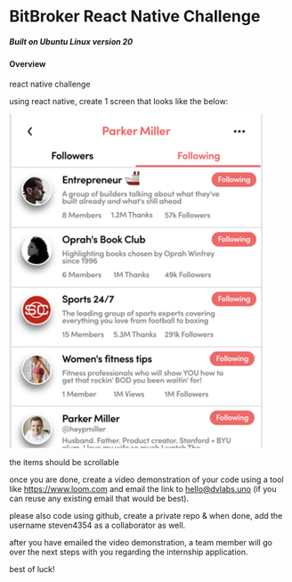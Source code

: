 # BitBroker React Native Challenge
##### Built on Ubuntu Linux version 20 

#### Overview 

react native challenge

using react native, create 1 screen that looks like the below:

![screenshot](/images/react-native-challenge.png)

the items should be scrollable

once you are done, create a video demonstration of your code using a tool like https://www.loom.com and email the link to hello@dvlabs.uno (if you can reuse any existing email that would be best). 

please also code using github, create a private repo & when done, add the username steven4354 as a collaborator as well.

after you have emailed the video demonstration, a team member will go over the next steps with you regarding the internship application.

best of luck!





